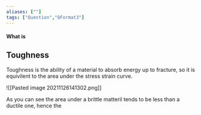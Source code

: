 ```yaml
---
aliases: [""]
tags: ["Question","QFormat3"]
---
```


#### What is
## Toughness
Toughness is the ability of a material to absorb energy up to fracture, so it is equivilent to the area under the stress strain curve.

![[Pasted image 20211126141302.png]]

As you can see the area under a brittle matteril tends to be less than a ductile one, hence the 